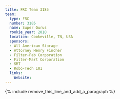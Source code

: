 ```yaml
---
title: FRC Team 3185
team:
  type: FRC
  number: 3185
  name: Super Gurus
  rookie_year: 2010
  location: Cookeville, TN, USA
  sponsors:
  - All American Storage
  - Attorney Henry Fincher
  - Filter-Fab Corporation
  - Filter-Mart Corporation
  - SRT
  - Robo-Tech 101
  links:
    Website:
---
```


{% include remove_this_line_and_add_a_paragraph %}